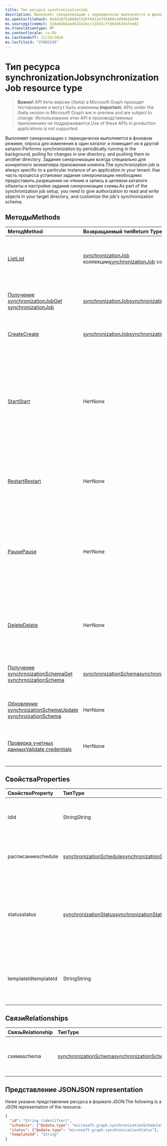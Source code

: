 ```yaml
---
title: Тип ресурса synchronizationJob
description: Выполняет синхронизацию с периодически выполняется в фоновом режиме, опроса для изменения в один каталог и помещает их в другой каталог. Задание синхронизации всегда специально для конкретного экземпляра приложения клиента. Как часть процесса установки задания синхронизации необходимо предоставить разрешение на чтение и запись в целевом каталоге объекты и настройке задания синхронизации схемы.
ms.openlocfilehash: 0e6428f2a088e5326f4412e743489c4d94b10296
ms.sourcegitcommit: 334e84b4aed63162bcc31831cffd6d363dafee02
ms.translationtype: MT
ms.contentlocale: ru-RU
ms.lasthandoff: 11/29/2018
ms.locfileid: "27082245"
---
```

# <a name="synchronizationjob-resource-type"></a><span data-ttu-id="74c0c-105">Тип ресурса synchronizationJob</span><span class="sxs-lookup"><span data-stu-id="74c0c-105">synchronizationJob resource type</span></span>

> <span data-ttu-id="74c0c-106">**Важно!** API бета-версии (/beta) в Microsoft Graph проходят тестирование и могут быть изменены.</span><span class="sxs-lookup"><span data-stu-id="74c0c-106">**Important:** APIs under the /beta version in Microsoft Graph are in preview and are subject to change.</span></span> <span data-ttu-id="74c0c-107">Использование этих API в производственных приложениях не поддерживается.</span><span class="sxs-lookup"><span data-stu-id="74c0c-107">Use of these APIs in production applications is not supported.</span></span>

<span data-ttu-id="74c0c-108">Выполняет синхронизацию с периодически выполняется в фоновом режиме, опроса для изменения в один каталог и помещает их в другой каталог.</span><span class="sxs-lookup"><span data-stu-id="74c0c-108">Performs synchronization by periodically running in the background, polling for changes in one directory, and pushing them to another directory.</span></span> <span data-ttu-id="74c0c-109">Задание синхронизации всегда специально для конкретного экземпляра приложения клиента.</span><span class="sxs-lookup"><span data-stu-id="74c0c-109">The synchronization job is always specific to a particular instance of an application in your tenant.</span></span> <span data-ttu-id="74c0c-110">Как часть процесса установки задания синхронизации необходимо предоставить разрешение на чтение и запись в целевом каталоге объекты и настройке задания синхронизации схемы.</span><span class="sxs-lookup"><span data-stu-id="74c0c-110">As part of the synchronization job setup, you need to give authorization to read and write objects in your target directory, and customize the job's synchronization schema.</span></span>

## <a name="methods"></a><span data-ttu-id="74c0c-111">Методы</span><span class="sxs-lookup"><span data-stu-id="74c0c-111">Methods</span></span>

| <span data-ttu-id="74c0c-112">Метод</span><span class="sxs-lookup"><span data-stu-id="74c0c-112">Method</span></span>        | <span data-ttu-id="74c0c-113">Возвращаемый тип</span><span class="sxs-lookup"><span data-stu-id="74c0c-113">Return Type</span></span>               | <span data-ttu-id="74c0c-114">Описание</span><span class="sxs-lookup"><span data-stu-id="74c0c-114">Description</span></span>                  |
|:--------------|:--------------------------|:-----------------------------|
|[<span data-ttu-id="74c0c-115">List</span><span class="sxs-lookup"><span data-stu-id="74c0c-115">List</span></span>](../api/synchronization-synchronizationjob-list.md)             |<span data-ttu-id="74c0c-116">[synchronizationJob](synchronization-synchronizationjob.md) коллекции</span><span class="sxs-lookup"><span data-stu-id="74c0c-116">[synchronizationJob](synchronization-synchronizationjob.md) collection</span></span>  |<span data-ttu-id="74c0c-117">Список существующих заданий для экземпляра данного приложения (участников-служб).</span><span class="sxs-lookup"><span data-stu-id="74c0c-117">List existing jobs for a given application instance (service principal).</span></span>|
|[<span data-ttu-id="74c0c-118">Получение synchronizationJob</span><span class="sxs-lookup"><span data-stu-id="74c0c-118">Get synchronizationJob</span></span>](../api/synchronization-synchronizationjob-get.md) | [<span data-ttu-id="74c0c-119">synchronizationJob</span><span class="sxs-lookup"><span data-stu-id="74c0c-119">synchronizationJob</span></span>](synchronization-synchronizationjob.md) |<span data-ttu-id="74c0c-120">Чтение свойства и связи объекта synchronizationJob.</span><span class="sxs-lookup"><span data-stu-id="74c0c-120">Read properties and relationships of a synchronizationJob object.</span></span>|
|[<span data-ttu-id="74c0c-121">Create</span><span class="sxs-lookup"><span data-stu-id="74c0c-121">Create</span></span>](../api/synchronization-synchronizationjob-post.md)         |[<span data-ttu-id="74c0c-122">synchronizationJob</span><span class="sxs-lookup"><span data-stu-id="74c0c-122">synchronizationJob</span></span>](synchronization-synchronizationjob.md)   |<span data-ttu-id="74c0c-123">Создание нового задания для данного приложения.</span><span class="sxs-lookup"><span data-stu-id="74c0c-123">Create new job for a given application.</span></span>|
|[<span data-ttu-id="74c0c-124">Start</span><span class="sxs-lookup"><span data-stu-id="74c0c-124">Start</span></span>](../api/synchronization-synchronizationjob-start.md)          |<span data-ttu-id="74c0c-125">Нет</span><span class="sxs-lookup"><span data-stu-id="74c0c-125">None</span></span>   |<span data-ttu-id="74c0c-126">Запуск синхронизации.</span><span class="sxs-lookup"><span data-stu-id="74c0c-126">Start synchronization.</span></span> <span data-ttu-id="74c0c-127">Если задание находится в приостановленном состоянии, он по-прежнему производится из точки, где был приостановлен задания.</span><span class="sxs-lookup"><span data-stu-id="74c0c-127">If the job is in a paused state, it continues from the point where the job was paused.</span></span> <span data-ttu-id="74c0c-128">Если задание находится в карантине, состояние карантина снят.</span><span class="sxs-lookup"><span data-stu-id="74c0c-128">If the job is in quarantine, the quarantine status is cleared.</span></span>|
|[<span data-ttu-id="74c0c-129">Restart</span><span class="sxs-lookup"><span data-stu-id="74c0c-129">Restart</span></span>](../api/synchronization-synchronizationjob-restart.md)      |<span data-ttu-id="74c0c-130">Нет</span><span class="sxs-lookup"><span data-stu-id="74c0c-130">None</span></span>   |<span data-ttu-id="74c0c-131">Принудительное задание, чтобы начать заново и повторно обрабатывать все объекты в каталоге.</span><span class="sxs-lookup"><span data-stu-id="74c0c-131">Force the job to start over and re-process all the objects in the directory.</span></span>|
|[<span data-ttu-id="74c0c-132">Pause</span><span class="sxs-lookup"><span data-stu-id="74c0c-132">Pause</span></span>](../api/synchronization-synchronizationjob-pause.md)          |<span data-ttu-id="74c0c-133">Нет</span><span class="sxs-lookup"><span data-stu-id="74c0c-133">None</span></span>   |<span data-ttu-id="74c0c-134">Временно приостановить синхронизации.</span><span class="sxs-lookup"><span data-stu-id="74c0c-134">Temporarily stop synchronization.</span></span> <span data-ttu-id="74c0c-135">Сохраняются все текущие, включая состояние задания и задание продолжит работу с где оно было прервано Если [запустить](../api/synchronization-synchronizationjob-start.md) вызов.</span><span class="sxs-lookup"><span data-stu-id="74c0c-135">All the progress, including job state, is persisted, and the job will continue from where it left off when a [Start](../api/synchronization-synchronizationjob-start.md) call is made.</span></span>|
|[<span data-ttu-id="74c0c-136">Delete</span><span class="sxs-lookup"><span data-stu-id="74c0c-136">Delete</span></span>](../api/synchronization-synchronizationjob-delete.md)        |<span data-ttu-id="74c0c-137">Нет</span><span class="sxs-lookup"><span data-stu-id="74c0c-137">None</span></span>   |<span data-ttu-id="74c0c-138">Остановите синхронизацию и окончательно удалить все состояния, связанных с заданием.</span><span class="sxs-lookup"><span data-stu-id="74c0c-138">Stop synchronization, and permanently delete all the state associated with the job.</span></span>|
|[<span data-ttu-id="74c0c-139">Получение synchrnoizationSchema</span><span class="sxs-lookup"><span data-stu-id="74c0c-139">Get synchrnoizationSchema</span></span>](../api/synchronization-synchronizationschema-get.md)    |[<span data-ttu-id="74c0c-140">synchronizationSchema</span><span class="sxs-lookup"><span data-stu-id="74c0c-140">synchronizationSchema</span></span>](synchronization-synchronizationschema.md)   |<span data-ttu-id="74c0c-141">Получите схему эффективной синхронизации задания.</span><span class="sxs-lookup"><span data-stu-id="74c0c-141">Retrieve the job's effective synchronization schema.</span></span>|
|[<span data-ttu-id="74c0c-142">Обновление synchroizationSchema</span><span class="sxs-lookup"><span data-stu-id="74c0c-142">Update synchroizationSchema</span></span>](../api/synchronization-synchronizationschema-update.md)    |<span data-ttu-id="74c0c-143">Нет</span><span class="sxs-lookup"><span data-stu-id="74c0c-143">None</span></span>   |<span data-ttu-id="74c0c-144">Обновление схемы заданий синхронизации.</span><span class="sxs-lookup"><span data-stu-id="74c0c-144">Update the job's synchronization schema.</span></span> |
|[<span data-ttu-id="74c0c-145">Проверка учетных данных</span><span class="sxs-lookup"><span data-stu-id="74c0c-145">Validate credentials</span></span>](../api/synchronization-synchronizationjob-validatecredentials.md)|<span data-ttu-id="74c0c-146">Нет</span><span class="sxs-lookup"><span data-stu-id="74c0c-146">None</span></span>|<span data-ttu-id="74c0c-147">Тестирование предоставленные учетные данные для целевой каталог.</span><span class="sxs-lookup"><span data-stu-id="74c0c-147">Test provided credentials against target directory.</span></span>|

## <a name="properties"></a><span data-ttu-id="74c0c-148">Свойства</span><span class="sxs-lookup"><span data-stu-id="74c0c-148">Properties</span></span>

| <span data-ttu-id="74c0c-149">Свойство</span><span class="sxs-lookup"><span data-stu-id="74c0c-149">Property</span></span>      | <span data-ttu-id="74c0c-150">Тип</span><span class="sxs-lookup"><span data-stu-id="74c0c-150">Type</span></span>      | <span data-ttu-id="74c0c-151">Описание</span><span class="sxs-lookup"><span data-stu-id="74c0c-151">Description</span></span>    |
|:--------------|:----------|:---------------|
|<span data-ttu-id="74c0c-152">id</span><span class="sxs-lookup"><span data-stu-id="74c0c-152">id</span></span>             |<span data-ttu-id="74c0c-153">String</span><span class="sxs-lookup"><span data-stu-id="74c0c-153">String</span></span>                     |<span data-ttu-id="74c0c-154">Идентификатор задания уникальных синхронизации.</span><span class="sxs-lookup"><span data-stu-id="74c0c-154">Unique synchronization job identifier.</span></span> <span data-ttu-id="74c0c-155">Только для чтения.</span><span class="sxs-lookup"><span data-stu-id="74c0c-155">Read-only.</span></span>|
|<span data-ttu-id="74c0c-156">расписание</span><span class="sxs-lookup"><span data-stu-id="74c0c-156">schedule</span></span>       |[<span data-ttu-id="74c0c-157">synchronizationSchedule</span><span class="sxs-lookup"><span data-stu-id="74c0c-157">synchronizationSchedule</span></span>](synchronization-synchronizationschedule.md)|<span data-ttu-id="74c0c-158">Расписание выполнения задания.</span><span class="sxs-lookup"><span data-stu-id="74c0c-158">Schedule used to run the job.</span></span> <span data-ttu-id="74c0c-159">Только для чтения.</span><span class="sxs-lookup"><span data-stu-id="74c0c-159">Read-only.</span></span>|
|<span data-ttu-id="74c0c-160">status</span><span class="sxs-lookup"><span data-stu-id="74c0c-160">status</span></span>         |[<span data-ttu-id="74c0c-161">synchronizationStatus</span><span class="sxs-lookup"><span data-stu-id="74c0c-161">synchronizationStatus</span></span>](synchronization-synchronizationstatus.md)     |<span data-ttu-id="74c0c-162">Состояние задания, которое включает в себя после последнего выполнения задания, текущее состояние задания и ошибках.</span><span class="sxs-lookup"><span data-stu-id="74c0c-162">Status of the job, which includes when the job was last run, current job state, and errors.</span></span>|
|<span data-ttu-id="74c0c-163">templateId</span><span class="sxs-lookup"><span data-stu-id="74c0c-163">templateId</span></span>     |<span data-ttu-id="74c0c-164">String</span><span class="sxs-lookup"><span data-stu-id="74c0c-164">String</span></span>    |<span data-ttu-id="74c0c-165">Идентификатор [шаблона синхронизации](synchronization-synchronizationtemplate.md) на основе этого задания.</span><span class="sxs-lookup"><span data-stu-id="74c0c-165">Identifier of the [synchronization template](synchronization-synchronizationtemplate.md) this job is based on.</span></span>|

## <a name="relationships"></a><span data-ttu-id="74c0c-166">Связи</span><span class="sxs-lookup"><span data-stu-id="74c0c-166">Relationships</span></span>
| <span data-ttu-id="74c0c-167">Связь</span><span class="sxs-lookup"><span data-stu-id="74c0c-167">Relationship</span></span> | <span data-ttu-id="74c0c-168">Тип</span><span class="sxs-lookup"><span data-stu-id="74c0c-168">Type</span></span>   |<span data-ttu-id="74c0c-169">Description</span><span class="sxs-lookup"><span data-stu-id="74c0c-169">Description</span></span>|
|:---------------|:--------|:----------|
|<span data-ttu-id="74c0c-170">схема</span><span class="sxs-lookup"><span data-stu-id="74c0c-170">schema</span></span>|[<span data-ttu-id="74c0c-171">synchronizationSchema</span><span class="sxs-lookup"><span data-stu-id="74c0c-171">synchronizationSchema</span></span>](synchronization-synchronizationschema.md)| <span data-ttu-id="74c0c-172">Схема синхронизации, настроенных для задания.</span><span class="sxs-lookup"><span data-stu-id="74c0c-172">The synchronization schema configured for the job.</span></span>|

## <a name="json-representation"></a><span data-ttu-id="74c0c-173">Представление JSON</span><span class="sxs-lookup"><span data-stu-id="74c0c-173">JSON representation</span></span>

<span data-ttu-id="74c0c-174">Ниже указано представление ресурса в формате JSON.</span><span class="sxs-lookup"><span data-stu-id="74c0c-174">The following is a JSON representation of the resource.</span></span>

<!-- {
  "blockType": "resource",
  "optionalProperties": [

  ],
  "@odata.type": "microsoft.graph.synchronizationJob"
}-->

```json
{
  "id": "String (identifier)",
  "schedule": {"@odata.type": "microsoft.graph.synchronizationSchedule"},
  "status": {"@odata.type": "microsoft.graph.synchronizationStatus"},
  "templateId": "String"
}

```

<!-- uuid: 8fcb5dbc-d5aa-4681-8e31-b001d5168d79
2015-10-25 14:57:30 UTC -->
<!-- {
  "type": "#page.annotation",
  "description": "synchronizationJob resource",
  "keywords": "",
  "section": "documentation",
  "tocPath": ""
}-->